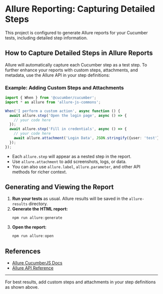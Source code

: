 # Allure Reporting: Capturing Detailed Steps

This project is configured to generate Allure reports for your Cucumber tests, including detailed step information.

## How to Capture Detailed Steps in Allure Reports

Allure will automatically capture each Cucumber step as a test step. To further enhance your reports with custom steps, attachments, and metadata, use the Allure API in your step definitions:

### Example: Adding Custom Steps and Attachments

```typescript
import { When } from '@cucumber/cucumber';
import * as allure from 'allure-js-commons';

When('I perform a custom action', async function () {
  await allure.step('Open the login page', async () => {
    // your code here
  });
  await allure.step('Fill in credentials', async () => {
    // your code here
    await allure.attachment('Login Data', JSON.stringify({user: 'test'}), { contentType: 'application/json' });
  });
});
```

- Each `allure.step` will appear as a nested step in the report.
- Use `allure.attachment` to add screenshots, logs, or data.
- You can also use `allure.label`, `allure.parameter`, and other API methods for richer context.

## Generating and Viewing the Report

1. **Run your tests** as usual. Allure results will be saved in the `allure-results` directory.
2. **Generate the HTML report:**
   ```powershell
   npm run allure:generate
   ```
3. **Open the report:**
   ```powershell
   npm run allure:open
   ```

## References
- [Allure CucumberJS Docs](https://allurereport.org/docs/cucumberjs/)
- [Allure API Reference](https://allurereport.org/docs/cucumberjs-reference/)

---
For best results, add custom steps and attachments in your step definitions as shown above.

